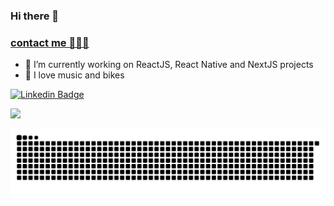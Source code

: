 ### Hi there 👋

### [contact me 👨🏾‍💻](https://weverton.me)

- 🔭  I’m currently working on ReactJS, React Native and NextJS projects
- 🚴  I love music and bikes

[![Linkedin Badge](https://img.shields.io/badge/-linkedin-%230077B5?style=for-the-badge&logo=linkedin&logoColor=white)](https://www.linkedin.com/in/wevertonfr/)

![](https://komarev.com/ghpvc/?username=wevertoum&color=blue&style=flat)


![Snake animation](https://github.com/wevertoum/wevertoum/blob/output/github-contribution-grid-snake.svg)

